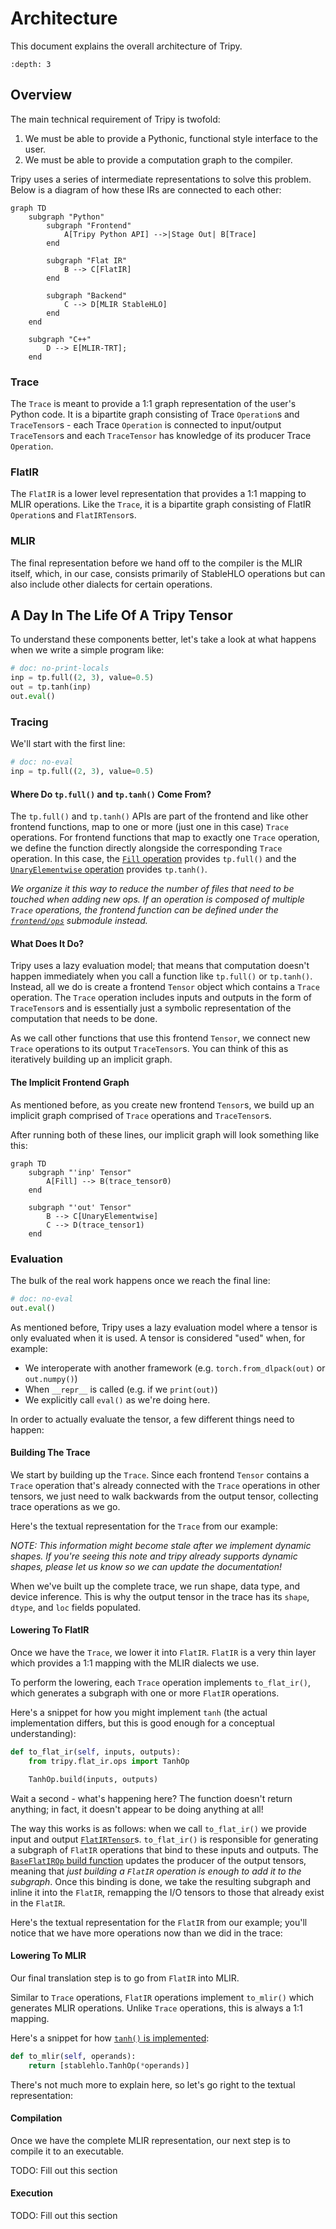 # Architecture

This document explains the overall architecture of Tripy.

```{contents} Table of Contents
:depth: 3
```

## Overview

The main technical requirement of Tripy is twofold:

1. We must be able to provide a Pythonic, functional style interface to the user.
2. We must be able to provide a computation graph to the compiler.

Tripy uses a series of intermediate representations to solve this problem.
Below is a diagram of how these IRs are connected to each other:

```mermaid
graph TD
    subgraph "Python"
        subgraph "Frontend"
            A[Tripy Python API] -->|Stage Out| B[Trace]
        end

        subgraph "Flat IR"
            B --> C[FlatIR]
        end

        subgraph "Backend"
            C --> D[MLIR StableHLO]
        end
    end

    subgraph "C++"
        D --> E[MLIR-TRT];
    end
```

### Trace

The `Trace` is meant to provide a 1:1 graph representation of the user's Python code.
It is a bipartite graph consisting of Trace `Operation`s and `TraceTensor`s - each Trace `Operation`
is connected to input/output `TraceTensor`s and each `TraceTensor` has knowledge of its
producer Trace `Operation`.


### FlatIR

The `FlatIR` is a lower level representation that provides a 1:1 mapping to MLIR operations.
Like the `Trace`, it is a bipartite graph consisting of FlatIR `Operation`s and `FlatIRTensor`s.


### MLIR

The final representation before we hand off to the compiler is the MLIR itself, which, in our case,
consists primarily of StableHLO operations but can also include other dialects for certain operations.


## A Day In The Life Of A Tripy Tensor

To understand these components better, let's take a look at what happens when we write a simple
program like:
```py
# doc: no-print-locals
inp = tp.full((2, 3), value=0.5)
out = tp.tanh(inp)
out.eval()
```


### Tracing

We'll start with the first line:

```py
# doc: no-eval
inp = tp.full((2, 3), value=0.5)
```

#### Where Do `tp.full()` and `tp.tanh()` Come From?

The `tp.full()` and `tp.tanh()` APIs are part of the frontend and like other frontend functions, map to one or more
(just one in this case) `Trace` operations. For frontend functions that map to exactly one `Trace` operation,
we define the function directly alongside the corresponding `Trace` operation.
In this case, the [`Fill` operation](source:/tripy/frontend/trace/ops/fill.py) provides `tp.full()` and
the [`UnaryElementwise` operation](source:/tripy/frontend/trace/ops/unary_elementwise.py) provides `tp.tanh()`.

*We organize it this way to reduce the number of files that need to be touched when adding new ops.*
    *If an operation is composed of multiple `Trace` operations, the frontend function can be*
    *defined under the [`frontend/ops`](source:/tripy/frontend/ops) submodule instead.*

#### What Does It Do?

Tripy uses a lazy evaluation model; that means that computation doesn't happen immediately when you call a function
like `tp.full()` or `tp.tanh()`. Instead, all we do is create a frontend `Tensor` object which contains a `Trace` operation.
The `Trace` operation includes inputs and outputs in the form of `TraceTensor`s and is essentially just a symbolic
representation of the computation that needs to be done.

As we call other functions that use this frontend `Tensor`, we connect new `Trace` operations to its output
`TraceTensor`s. You can think of this as iteratively building up an implicit graph.


#### The Implicit Frontend Graph

As mentioned before, as you create new frontend `Tensor`s, we build up an implicit graph comprised
of `Trace` operations and `TraceTensor`s.

After running both of these lines, our implicit graph will look something like this:

```mermaid
graph TD
    subgraph "'inp' Tensor"
        A[Fill] --> B(trace_tensor0)
    end

    subgraph "'out' Tensor"
        B --> C[UnaryElementwise]
        C --> D(trace_tensor1)
    end
```

### Evaluation

The bulk of the real work happens once we reach the final line:
```py
# doc: no-eval
out.eval()
```

As mentioned before, Tripy uses a lazy evaluation model where a tensor is only evaluated when it is used.
A tensor is considered "used" when, for example:

- We interoperate with another framework (e.g. `torch.from_dlpack(out)` or `out.numpy()`)
- When `__repr__` is called (e.g. if we `print(out)`)
- We explicitly call `eval()` as we're doing here.

In order to actually evaluate the tensor, a few different things need to happen:

#### Building The Trace

We start by building up the `Trace`. Since each frontend `Tensor` contains a `Trace` operation that's already
connected with the `Trace` operations in other tensors, we just need to walk backwards from the output tensor,
collecting trace operations as we go.

Here's the textual representation for the `Trace` from our example:

<!--```py
from tripy.frontend.trace import Trace
# doc: no-print-locals
# Output has been eval'd already, so we'll construct a new one
new_out = tp.tanh(inp)
trace = Trace([new_out])
print(trace)
```-->

<!-- TODO: Fix this if we change anything about shape/type inference -->
*NOTE: This information might become stale after we implement dynamic shapes. If you're seeing this note*
    *and tripy already supports dynamic shapes, please let us know so we can update the documentation!*

When we've built up the complete trace, we run shape, data type, and device inference. This is why the
output tensor in the trace has its `shape`, `dtype`, and `loc` fields populated.

#### Lowering To FlatIR

Once we have the `Trace`, we lower it into `FlatIR`. `FlatIR` is a very thin layer which provides a 1:1
mapping with the MLIR dialects we use.

To perform the lowering, each `Trace` operation implements `to_flat_ir()`, which generates a subgraph with
one or more `FlatIR` operations.

Here's a snippet for how you might implement `tanh` (the actual implementation differs,
but this is good enough for a conceptual understanding):

```py
def to_flat_ir(self, inputs, outputs):
    from tripy.flat_ir.ops import TanhOp

    TanhOp.build(inputs, outputs)
```

Wait a second - what's happening here? The function doesn't return anything; in fact, it doesn't appear to be doing
anything at all!

The way this works is as follows: when we call `to_flat_ir()` we provide input and output
[`FlatIRTensor`](source:/tripy/flat_ir/tensor.py)s. `to_flat_ir()` is responsible for generating a
subgraph of `FlatIR` operations that bind to these inputs and outputs. The
[`BaseFlatIROp` build function](source:/tripy/flat_ir/ops/base.py) updates the producer of the output tensors,
meaning that *just building a `FlatIR` operation is enough to add it to the subgraph*. Once this binding
is done, we take the resulting subgraph and inline it into the `FlatIR`, remapping the I/O tensors to those
that already exist in the `FlatIR`.

Here's the textual representation for the `FlatIR` from our example; you'll notice that we have more operations
now than we did in the trace:

<!--```py
# doc: no-print-locals
flat_ir = trace.to_flat_ir()
print(flat_ir)
```-->

#### Lowering To MLIR

Our final translation step is to go from `FlatIR` into MLIR.

Similar to `Trace` operations, `FlatIR` operations implement `to_mlir()` which generates MLIR operations.
Unlike `Trace` operations, this is always a 1:1 mapping.

Here's a snippet for how [`tanh()` is implemented](source:/tripy/flat_ir/ops/tanh.py):
```py
def to_mlir(self, operands):
    return [stablehlo.TanhOp(*operands)]
```

There's not much more to explain here, so let's go right to the textual representation:

<!--```py
# doc: no-print-locals
print(flat_ir.to_mlir())
```-->


#### Compilation

Once we have the complete MLIR representation, our next step is to compile it to an executable.

TODO: Fill out this section


#### Execution

TODO: Fill out this section
